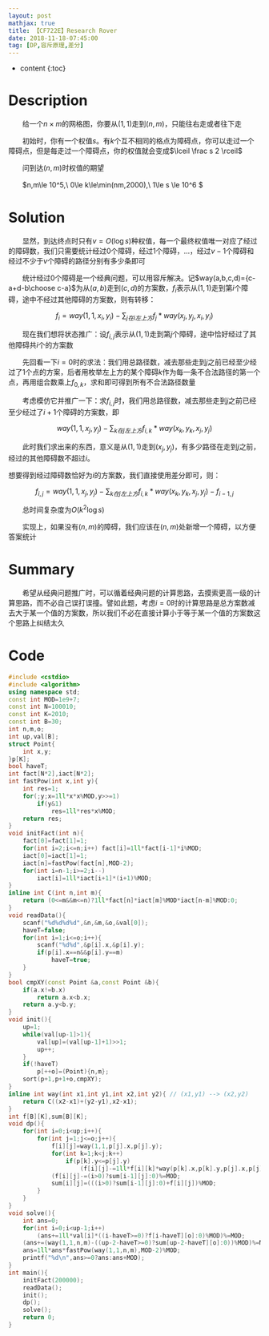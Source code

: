 ```yaml
---
layout: post
mathjax: true
title: 【CF722E】Research Rover
date: 2018-11-18-07:45:00
tag: [DP,容斥原理,差分]
---
```

* content
{:toc}
# Description

　　给一个$n\times m$的网格图，你要从$(1,1)$走到$(n,m)$，只能往右走或者往下走

　　初始时，你有一个权值$s$。有$k$个互不相同的格点为障碍点，你可以走过一个障碍点，但是每走过一个障碍点，你的权值就会变成$\lceil \frac s 2 \rceil$

　　问到达$(n,m)$时权值的期望

　　$n,m\le 10^5,\ 0\le k\le\min(nm,2000),\ 1\le s \le 10^6 $




# Solution

　　显然，到达终点时只有$v= O(\log s)$种权值，每一个最终权值唯一对应了经过的障碍数，我们只需要统计经过0个障碍，经过1个障碍，...，经过$v-1$个障碍和经过不少于$v$个障碍的路径分别有多少条即可

　　统计经过0个障碍是一个经典问题，可以用容斥解决。记$way(a,b,c,d)={c-a+d-b\choose c-a}$为从$(a,b)$走到$(c,d)$的方案数，$f_{i}$表示从$(1,1)$走到第$i$个障碍，途中不经过其他障碍的方案数，则有转移：

$$
f_i=way(1,1,x_i,y_i)-\sum_{j在i左上方}f_j*way(x_j,y_j,x_i,y_i)
$$

　　现在我们想将状态推广：设$f_{i,j}$表示从$(1,1)$走到第$j$个障碍，途中恰好经过了其他障碍共$i$个的方案数

　　先回看一下$i=0$时的求法：我们用总路径数，减去那些走到$j$之前已经至少经过了$1$个点的方案，后者用枚举左上方的某个障碍$k$作为每一条不合法路径的第一个点，再用组合数乘上$f_{0,k}$，求和即可得到所有不合法路径数量

　　考虑模仿它并推广一下：求$f_{i,j}$时，我们用总路径数，减去那些走到$j$之前已经至少经过了$i+1$个障碍的方案数，即

$$
way(1,1,x_j,y_j)-\sum_{k在j左上方}f_{i,k}*way(x_k,y_k,x_j,y_j)
$$

　　此时我们求出来的东西，意义是从$(1,1)$走到$(x_j,y_j)$，有多少路径在走到$j$之前，经过的其他障碍数不超过$i$。

想要得到经过障碍数恰好为$i$的方案数，我们直接使用差分即可，则：

$$
f_{i,j}=way(1,1,x_j,y_j)-\sum_{k在j左上方}f_{i,k}*way(x_k,y_k,x_j,y_j)-f_{i-1,j}
$$

　　总时间复杂度为$O(k^2\log s)$

　　实现上，如果没有$(n,m)$的障碍，我们应该在$(n,m)$处新增一个障碍，以方便答案统计



# Summary

　　希望从经典问题推广时，可以循着经典问题的计算思路，去摸索更高一级的计算思路，而不必自己误打误撞。譬如此题，考虑$i=0$时的计算思路是总方案数减去大于某一个值的方案数，所以我们不必在直接计算小于等于某一个值的方案数这个思路上纠结太久



# Code

```c++
#include <cstdio>
#include <algorithm>
using namespace std;
const int MOD=1e9+7;
const int N=100010;
const int K=2010;
const int B=30;
int n,m,o;
int up,val[B];
struct Point{
    int x,y;
}p[K];
bool haveT;
int fact[N*2],iact[N*2];
int fastPow(int x,int y){
    int res=1;
    for(;y;x=1ll*x*x%MOD,y>>=1)
        if(y&1)
            res=1ll*res*x%MOD;
    return res;
}
void initFact(int n){
    fact[0]=fact[1]=1;
    for(int i=2;i<=n;i++) fact[i]=1ll*fact[i-1]*i%MOD;
    iact[0]=iact[1]=1;
    iact[n]=fastPow(fact[n],MOD-2);
    for(int i=n-1;i>=2;i--)
        iact[i]=1ll*iact[i+1]*(i+1)%MOD;
}
inline int C(int n,int m){
    return (0<=m&&m<=n)?1ll*fact[n]*iact[m]%MOD*iact[n-m]%MOD:0;
}
void readData(){
    scanf("%d%d%d%d",&n,&m,&o,&val[0]);
    haveT=false;
    for(int i=1;i<=o;i++){
        scanf("%d%d",&p[i].x,&p[i].y);
        if(p[i].x==n&&p[i].y==m)
            haveT=true;
    }
}
bool cmpXY(const Point &a,const Point &b){
    if(a.x!=b.x)
        return a.x<b.x;
    return a.y<b.y;
}
void init(){
    up=1;
    while(val[up-1]>1){
        val[up]=(val[up-1]+1)>>1;
        up++;
    }
    if(!haveT)
        p[++o]=(Point){n,m};
    sort(p+1,p+1+o,cmpXY);
}
inline int way(int x1,int y1,int x2,int y2){ // (x1,y1) --> (x2,y2)
    return C((x2-x1)+(y2-y1),x2-x1);
}
int f[B][K],sum[B][K];
void dp(){
    for(int i=0;i<up;i++){
        for(int j=1;j<=o;j++){
            f[i][j]=way(1,1,p[j].x,p[j].y);
            for(int k=1;k<j;k++)
                if(p[k].y<=p[j].y)
                    (f[i][j]-=1ll*f[i][k]*way(p[k].x,p[k].y,p[j].x,p[j].y)%MOD)%=MOD;
            (f[i][j]-=(i>0)?sum[i-1][j]:0)%=MOD;
            sum[i][j]=(((i>0)?sum[i-1][j]:0)+f[i][j])%MOD;
        }
    }
}
void solve(){
    int ans=0;
    for(int i=0;i<up-1;i++)
        (ans+=1ll*val[i]*((i-haveT>=0)?f[i-haveT][o]:0)%MOD)%=MOD;
    (ans+=(way(1,1,n,m)-((up-2-haveT>=0)?sum[up-2-haveT][o]:0))%MOD)%=MOD;
    ans=1ll*ans*fastPow(way(1,1,n,m),MOD-2)%MOD;
    printf("%d\n",ans>=0?ans:ans+MOD);
}
int main(){
    initFact(200000);
    readData();
    init();
    dp();
    solve();
    return 0;
}
```

